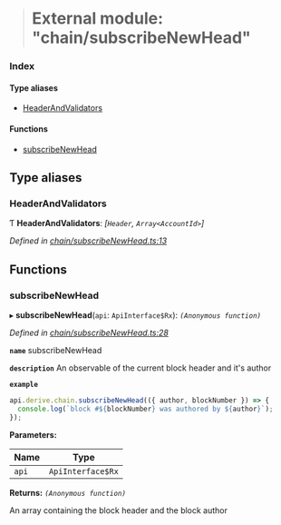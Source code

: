 > # External module: "chain/subscribeNewHead"

### Index

#### Type aliases

* [HeaderAndValidators](_chain_subscribenewhead_.md#headerandvalidators)

#### Functions

* [subscribeNewHead](_chain_subscribenewhead_.md#subscribenewhead)

## Type aliases

###  HeaderAndValidators

Ƭ **HeaderAndValidators**: *[`Header`, `Array<AccountId>`]*

*Defined in [chain/subscribeNewHead.ts:13](https://github.com/polkadot-js/api/blob/51a7263/packages/api-derive/src/chain/subscribeNewHead.ts#L13)*

## Functions

###  subscribeNewHead

▸ **subscribeNewHead**(`api`: `ApiInterface$Rx`): *`(Anonymous function)`*

*Defined in [chain/subscribeNewHead.ts:28](https://github.com/polkadot-js/api/blob/51a7263/packages/api-derive/src/chain/subscribeNewHead.ts#L28)*

**`name`** subscribeNewHead

**`description`** An observable of the current block header and it's author

**`example`** 
<BR>

```javascript
api.derive.chain.subscribeNewHead(({ author, blockNumber }) => {
  console.log(`block #${blockNumber} was authored by ${author}`);
});
```

**Parameters:**

Name | Type |
------ | ------ |
`api` | `ApiInterface$Rx` |

**Returns:** *`(Anonymous function)`*

An array containing the block header and the block author